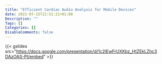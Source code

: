 ```yaml
---
title: "Efficient Cardiac Audio Analysis for Mobile Devices"
date: 2021-07-15T22:51:21+01:00
Description: ""
Tags: []
Categories: []
DisableComments: false
---
```


{{< gslides src="https://docs.google.com/presentation/d/1c2IEwFrUXKbz_HtZEkLZhc3DAzOAS-PI/embed" >}}